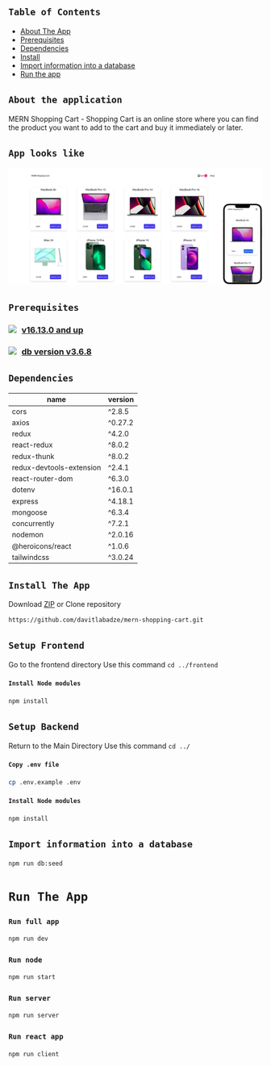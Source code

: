 
## `Table of Contents`

* [ About The App ](#about)
* [ Prerequisites ](#pre)
* [ Dependencies ](#dependencies)
* [ Install ](#insatll)
* [ Import information into a database ](#db)
* [ Run the app ](#run)

<a name="about"></a>

## `About the application`
MERN Shopping Cart -
Shopping Cart is an online store where you can find the product you want to add to the cart and buy it immediately or later.

## `App looks like`
!['alt'](readme/screen.png)

<a name="pre"></a>

## `Prerequisites`

### <a href="https://nodejs.org/en/" target="_blank"><img style="float:left; margin-right:10px" src="https://img.shields.io/badge/Node.js-339933?style=for-the-badge&logo=nodedotjs&logoColor=white"/> v16.13.0 and up
</a> 

### <a href="https://www.mongodb.com/" target="_blank"><img style="float:left; margin-right:10px" src="https://img.shields.io/badge/mongodb-339933?style=for-the-badge&logo=mongodb&logoColor=white"/> db version v3.6.8 </a> 


<a name="dependencies"></a>

## `Dependencies`

| name  | version |
| ------------- | ------------- |
| cors  | ^2.8.5  |
| axios  | ^0.27.2  |
| redux  | ^4.2.0  |
| react-redux  | ^8.0.2  |
| redux-thunk  | ^8.0.2  |
| redux-devtools-extension  | ^2.4.1  |
| react-router-dom  | ^6.3.0  |
| dotenv  | ^16.0.1  |
| express | ^4.18.1 |
| mongoose | ^6.3.4 |
| concurrently | ^7.2.1 |
| nodemon | ^2.0.16 |
| @heroicons/react| ^1.0.6 |****
| tailwindcss| ^3.0.24 |


<a name="insatll"></a>

## `Install The App`

Download [ZIP](https://github.com/davitlabadze/mern-shopping-cart/archive/refs/heads/master.zip) or Clone repository

```bash
https://github.com/davitlabadze/mern-shopping-cart.git
```



## `Setup Frontend`
Go to the frontend directory Use this command `cd ../frontend`

#### `Install Node modules`

```bash
npm install
```

## `Setup Backend`

Return to the Main Directory Use this command `cd ../`

#### `Copy .env file`
```bash
cp .env.example .env
```

#### `Install Node modules`

```bash
npm install
```
<a name="db"></a>

## `Import information into a database`

```bash
npm run db:seed
```
<a name="run"></a>

# `Run The App`

### `Run full app`
```bash
npm run dev
```

### `Run node`
```bash
npm run start
```

### `Run server`
```bash
npm run server
```

### `Run react app`
```bash
npm run client
```




